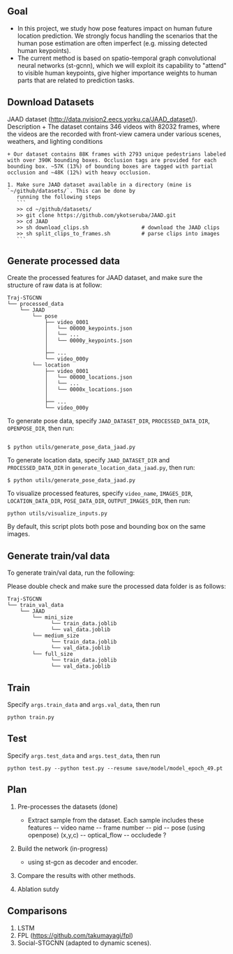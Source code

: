 

## Goal 

 - In this project, we study how pose features impact on human future location prediction. We strongly focus handling the scenarios that 
 the human pose estimation are often imperfect (e.g. missing detected human keypoints). 
 - The current method is based on spatio-temporal graph convolutional neural networks (st-gcnn), which we will exploit its capability to "attend" to visible human keypoints, 
 give higher importance weights to human parts that are related to prediction tasks. 


## Download Datasets

JAAD dataset (http://data.nvision2.eecs.yorku.ca/JAAD_dataset/). 
Description 
    + The dataset contains 346 videos with 82032 frames, where the videos are the
    recorded with front-view camera under various scenes,
    weathers, and lighting conditions
 
    + Our dataset contains 88K frames with 2793 unique pedestrians labeled with over 390K bounding boxes. Occlusion tags are provided for each bounding box. ~57K (13%) of bounding boxes are tagged with partial occlusion and ~48K (12%) with heavy occlusion.

    1. Make sure JAAD dataset available in a directory (mine is `~/github/datasets/`. This can be done by
       running the following steps
       ```
       >> cd ~/github/datasets/
       >> git clone https://github.com/ykotseruba/JAAD.git 
       >> cd JAAD 
       >> sh download_clips.sh                 # download the JAAD clips 
       >> sh split_clips_to_frames.sh          # parse clips into images 
       ```

## Generate processed data
  
Create the processed features for JAAD dataset, and make sure the structure of raw data is at follow:

```
Traj-STGCNN
└── processed_data
    └── JAAD
        └── pose
            ├── video_0001
            │   └── 00000_keypoints.json
            │   └── ...
            │   └── 0000y_keypoints.json    
            │       
            ├── ...
            └── video_000y
        └── location
            ├── video_0001
            │   └── 00000_locations.json
            │   └── ...
            │   └── 0000x_locations.json
            │       
            ├── ...
            └── video_000y
```


To generate pose data, specify `JAAD_DATASET_DIR`, `PROCESSED_DATA_DIR`, `OPENPOSE_DIR`, then run:
```

$ python utils/generate_pose_data_jaad.py

```

To generate location data, specify `JAAD_DATASET_DIR` and `PROCESSED_DATA_DIR` in `generate_location_data_jaad.py`, then run:

```
$ python utils/generate_pose_data_jaad.py

```

To visualize processed features, specify `video_name`, `IMAGES_DIR`, `LOCATION_DATA_DIR`, `POSE_DATA_DIR`, `OUTPUT_IMAGES_DIR`, then run:
```
python utils/visualize_inputs.py
```

By default, this script plots both pose and bounding box on the same images. 


## Generate train/val data

  To generate train/val data, run the following: 


  Please double check and make sure the processed data folder is as follows: 

```
Traj-STGCNN
└── train_val_data
    └── JAAD
        └── mini_size
              └── train_data.joblib
              └── val_data.joblib
        └── medium_size
              └── train_data.joblib
              └── val_data.joblib
        └── full_size
              └── train_data.joblib
              └── val_data.joblib  
```



## Train 

Specify `args.train_data` and `args.val_data`, then run

```
python train.py
```

## Test

Specify `args.test_data` and `args.test_data`, then run

```
python test.py --python test.py --resume save/model/model_epoch_49.pt

```



## Plan 
1. Pre-processes the datasets (done)
    + Extract sample from the dataset. Each sample includes these features
        -- video name 
        -- frame number
        -- pid 
        -- pose (using openpose) (x,y,c)
        -- optical_flow
        -- occludede ?

2. Build the network  (in-progress)
    + using st-gcn as decoder and encoder. 


3. Compare the results with other methods. 
    

4. Ablation sutdy


## Comparisons
1. LSTM 
2. FPL (https://github.com/takumayagi/fpl)
2. Social-STGCNN (adapted to dynamic scenes).

    







